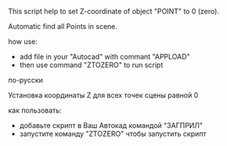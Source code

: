 This script help to set Z-coordinate of object "POINT" to 0 (zero).

Automatic find all Points in scene.

how use:
- add file in your "Autocad" with commant "APPLOAD"
- then use command "ZTOZERO" to run script


по-русски

Установка координаты Z для всех точек сцены равной 0

как пользовать:
- добавьте скрипт в Ваш Автокад командой "ЗАГПРИЛ"
- запустите команду "ZTOZERO" чтобы запустить скрипт
